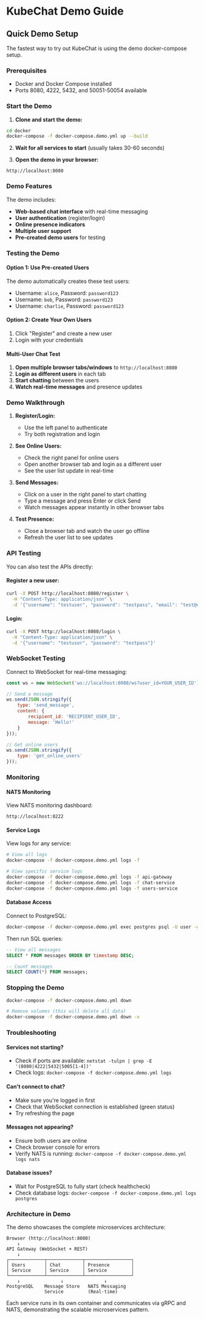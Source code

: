 # KubeChat Demo Guide

## Quick Demo Setup

The fastest way to try out KubeChat is using the demo docker-compose setup.

### Prerequisites

- Docker and Docker Compose installed
- Ports 8080, 4222, 5432, and 50051-50054 available

### Start the Demo

1. **Clone and start the demo:**
```bash
cd docker
docker-compose -f docker-compose.demo.yml up --build
```

2. **Wait for all services to start** (usually takes 30-60 seconds)

3. **Open the demo in your browser:**
```
http://localhost:8080
```

### Demo Features

The demo includes:
- **Web-based chat interface** with real-time messaging
- **User authentication** (register/login)
- **Online presence indicators**
- **Multiple user support**
- **Pre-created demo users** for testing

### Testing the Demo

#### Option 1: Use Pre-created Users
The demo automatically creates these test users:
- Username: `alice`, Password: `password123`
- Username: `bob`, Password: `password123`
- Username: `charlie`, Password: `password123`

#### Option 2: Create Your Own Users
1. Click "Register" and create a new user
2. Login with your credentials

#### Multi-User Chat Test
1. **Open multiple browser tabs/windows** to `http://localhost:8080`
2. **Login as different users** in each tab
3. **Start chatting** between the users
4. **Watch real-time messages** and presence updates

### Demo Walkthrough

1. **Register/Login:**
   - Use the left panel to authenticate
   - Try both registration and login

2. **See Online Users:**
   - Check the right panel for online users
   - Open another browser tab and login as a different user
   - See the user list update in real-time

3. **Send Messages:**
   - Click on a user in the right panel to start chatting
   - Type a message and press Enter or click Send
   - Watch messages appear instantly in other browser tabs

4. **Test Presence:**
   - Close a browser tab and watch the user go offline
   - Refresh the user list to see updates

### API Testing

You can also test the APIs directly:

#### Register a new user:
```bash
curl -X POST http://localhost:8080/register \
  -H "Content-Type: application/json" \
  -d '{"username": "testuser", "password": "testpass", "email": "test@example.com"}'
```

#### Login:
```bash
curl -X POST http://localhost:8080/login \
  -H "Content-Type: application/json" \
  -d '{"username": "testuser", "password": "testpass"}'
```

### WebSocket Testing

Connect to WebSocket for real-time messaging:
```javascript
const ws = new WebSocket('ws://localhost:8080/ws?user_id=YOUR_USER_ID');

// Send a message
ws.send(JSON.stringify({
    type: 'send_message',
    content: {
        recipient_id: 'RECIPIENT_USER_ID',
        message: 'Hello!'
    }
}));

// Get online users
ws.send(JSON.stringify({
    type: 'get_online_users'
}));
```

### Monitoring

#### NATS Monitoring
View NATS monitoring dashboard:
```
http://localhost:8222
```

#### Service Logs
View logs for any service:
```bash
# View all logs
docker-compose -f docker-compose.demo.yml logs -f

# View specific service logs
docker-compose -f docker-compose.demo.yml logs -f api-gateway
docker-compose -f docker-compose.demo.yml logs -f chat-service
docker-compose -f docker-compose.demo.yml logs -f users-service
```

#### Database Access
Connect to PostgreSQL:
```bash
docker-compose -f docker-compose.demo.yml exec postgres psql -U user -d kubechat
```

Then run SQL queries:
```sql
-- View all messages
SELECT * FROM messages ORDER BY timestamp DESC;

-- Count messages
SELECT COUNT(*) FROM messages;
```

### Stopping the Demo

```bash
docker-compose -f docker-compose.demo.yml down

# Remove volumes (this will delete all data)
docker-compose -f docker-compose.demo.yml down -v
```

### Troubleshooting

#### Services not starting?
- Check if ports are available: `netstat -tulpn | grep -E '(8080|4222|5432|5005[1-4])'`
- Check logs: `docker-compose -f docker-compose.demo.yml logs`

#### Can't connect to chat?
- Make sure you're logged in first
- Check that WebSocket connection is established (green status)
- Try refreshing the page

#### Messages not appearing?
- Ensure both users are online
- Check browser console for errors
- Verify NATS is running: `docker-compose -f docker-compose.demo.yml logs nats`

#### Database issues?
- Wait for PostgreSQL to fully start (check healthcheck)
- Check database logs: `docker-compose -f docker-compose.demo.yml logs postgres`

### Architecture in Demo

The demo showcases the complete microservices architecture:

```
Browser (http://localhost:8080)
    ↓
API Gateway (WebSocket + REST)
    ↓
┌─────────────┬─────────────┬─────────────────┐
│ Users       │ Chat        │ Presence        │
│ Service     │ Service     │ Service         │
└─────────────┴─────────────┴─────────────────┘
    ↓               ↓               ↓
PostgreSQL    Message Store   NATS Messaging
              Service         (Real-time)
```

Each service runs in its own container and communicates via gRPC and NATS, demonstrating the scalable microservices pattern.